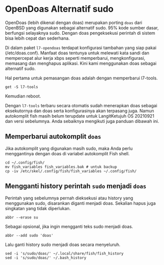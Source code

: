 # OpenDoas Alternatif sudo

OpenDoas (lebih dikenal dengan doas) merupakan porting `doas` dari OpenBSD yang digunakan sebagai alternatif sudo. 95% kode sumber dasar, berfungsi selayaknya sudo. Dengan doas pengeksekusi perintah di sistem bisa lebih cepat dan sederhana.

Di dalam paket `l7-opendoas` terdapat konfigurasi tambahan yang siap pakai (/etc/doas.conf). Manfaat doas tentunya untuk melewati kata sandi dan mempercepat alur kerja xbps seperti memperbarui, mengkonfigurasi, memasang dan menghapus aplikasi. Kini kami menggunakan doas sebagai alternatif sudo.

Hal pertama untuk pemasangan doas adalah dengan memperbarui l7-tools.

```
get -S l7-tools
```

Kemudian reboot.

Dengan `l7-tools` terbaru secara otomatis sudah menerapkan doas sebagai eksekutornya dan doas serta konfigurasinya akan terpasang juga. Namun autokomplit fish masih belum terupdate untuk LangitKetujuh OS 20210921 dan versi sebelumnya. Anda sebaiknya mengikuti juga panduan dibawah ini.

## Memperbarui autokomplit `doas`

Jika autokomplit yang digunakan masih sudo, maka Anda perlu menggantinya dengan doas di variabel autokomplit Fish shell.

```
cd ~/.config/fish/
mv fish_variables fish_variables.bak # untuk backup
cp -iv /etc/skel/.config/fish/fish_variables ~/.config/fish/
```

## Mengganti history perintah `sudo` menjadi `doas`

Perintah yang sebelumnya pernah dieksekusi atau history yang menggunakan sudo, disarankan diganti menjadi doas. Sekalian hapus juga singkatan yang tidak diperlukan.

```
abbr --erase su
```

Sebagai opsional, jika ingin mengganti teks sudo menjadi doas.

```
abbr --add sudo 'doas'
```

Lalu ganti history sudo menjadi doas secara menyeluruh.

```
sed -i 's/sudo/doas/' ~/.local/share/fish/fish_history
sed -i 's/sudo/doas/' ~/.bash_history
```
